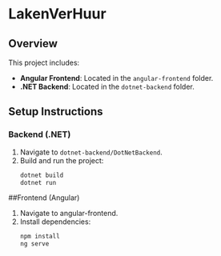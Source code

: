 # LakenVerHuur

## Overview
This project includes:
- **Angular Frontend**: Located in the `angular-frontend` folder.
- **.NET Backend**: Located in the `dotnet-backend` folder.

## Setup Instructions

### Backend (.NET)
1. Navigate to `dotnet-backend/DotNetBackend`.
2. Build and run the project:
   ```bash
   dotnet build
   dotnet run


##Frontend (Angular)
1. Navigate to angular-frontend.
2. Install dependencies:
   ```bash
   npm install
   ng serve